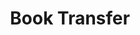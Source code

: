 ---
_date: 31-Aug-34
derivativo_link: https://derivativo-4.library.columbia.edu/iiif/2/ldpd:341046/
dlc_link: https://dlc.library.columbia.edu/catalog/cul:zw3r2280x4
format: photographs
iiif_json: https://derivativo-4.library.columbia.edu/iiif/2/ldpd:341046/info.json
name: Boldtman, J.
native_jpg: https://derivativo-4.library.columbia.edu/iiif/2/ldpd:341046/full/!768,768/0/native.jpg
shelf_location: Box no. MS 138, Folder no. Folder 9, Historical Photograph Collection
subjects: College campuses; New York (N.Y.)
summary: 31 August 1934. Boxes of books loaded onto the book chute next to the Alma
  Mater on their way across campus. Between August 20 and September 19, 1934 student
  workers and professional movers moved books from their original home in Low Library
  to their new home in South Hall (Butler Library).
title: Book Transfer
layout: photo-page
---